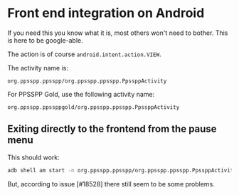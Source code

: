 # Front end integration on Android

If you need this you know what it is, most others won't need to bother. This is here to be google-able.

The action is of course `android.intent.action.VIEW`.

The activity name is:

`org.ppsspp.ppsspp/org.ppsspp.ppsspp.PpssppActivity`

For PPSSPP Gold, use the following activity name:

`org.ppsspp.ppssppgold/org.ppsspp.ppsspp.PpssppActivity`

## Exiting directly to the frontend from the pause menu

This should work:

```sh
adb shell am start -n org.ppsspp.ppsspp/org.ppsspp.ppsspp.PpssppActivity --es org.ppsspp.ppsspp.Args "--pause-menu-exit"
```

But, according to issue [#18528] there still seem to be some problems.